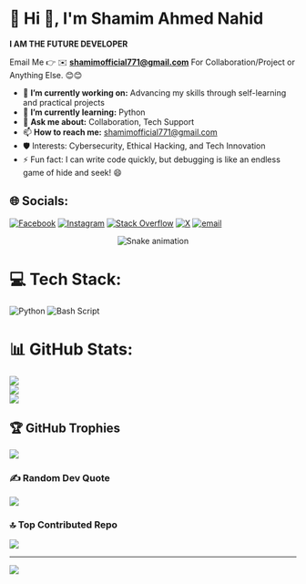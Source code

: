 # 💫 Hi 👋, I'm Shamim Ahmed Nahid
**I AM THE FUTURE DEVELOPER**

Email Me 👉 ✉️ **shamimofficial771@gmail.com** For Collaboration/Project or Anything Else. 😊😊

- 🔭 **I’m currently working on:** Advancing my skills through self-learning and practical projects
- 🌱 **I’m currently learning:** Python
- 💬 **Ask me about:** Collaboration, Tech Support
- 📫 **How to reach me:** shamimofficial771@gmail.com
- 🛡 Interests: Cybersecurity, Ethical Hacking, and Tech Innovation  
- ⚡ Fun fact: I can write code quickly, but debugging is like an endless game of hide and seek! 😄

## 🌐 Socials:
[![Facebook](https://img.shields.io/badge/Facebook-%231877F2.svg?logo=Facebook&logoColor=white)](https://facebook.com/Shamim.Ahmed.Nahid.2009) [![Instagram](https://img.shields.io/badge/Instagram-%23E4405F.svg?logo=Instagram&logoColor=white)](https://instagram.com/ami.official_) [![Stack Overflow](https://img.shields.io/badge/-Stackoverflow-FE7A16?logo=stack-overflow&logoColor=white)](https://stackoverflow.com/users/30254933/shamim-ahmed-nahid) [![X](https://img.shields.io/badge/X-black.svg?logo=X&logoColor=white)](https://x.com/ami_official2) [![email](https://img.shields.io/badge/Email-D14836?logo=gmail&logoColor=white)](mailto:shamimofficial771@gmail.com) 

<!-- Snake Game Repo View -->

<div align="center">
  <img src="https://profile-readme-generator.com/assets/snake.svg" alt="Snake animation" />
</div>

# 💻 Tech Stack:
![Python](https://img.shields.io/badge/python-3670A0?style=for-the-badge&logo=python&logoColor=ffdd54) ![Bash Script](https://img.shields.io/badge/bash_script-%23121011.svg?style=for-the-badge&logo=gnu-bash&logoColor=white)
# 📊 GitHub Stats:
![](https://github-readme-stats.vercel.app/api?username=shamimofficial2&theme=dark&hide_border=false&include_all_commits=false&count_private=false)<br/>
![](https://nirzak-streak-stats.vercel.app/?user=shamimofficial2&theme=dark&hide_border=false)<br/>
![](https://github-readme-stats.vercel.app/api/top-langs/?username=shamimofficial2&theme=dark&hide_border=false&include_all_commits=false&count_private=false&layout=compact)

## 🏆 GitHub Trophies
![](https://github-profile-trophy.vercel.app/?username=shamimofficial2&theme=radical&no-frame=false&no-bg=true&margin-w=4)

### ✍️ Random Dev Quote
![](https://quotes-github-readme.vercel.app/api?type=horizontal&theme=radical)

### 🔝 Top Contributed Repo
![](https://github-contributor-stats.vercel.app/api?username=shamimofficial2&limit=5&theme=dark&combine_all_yearly_contributions=true)

---
[![](https://visitcount.itsvg.in/api?id=shamimofficial2&icon=0&color=0)](https://visitcount.itsvg.in)

<!-- Proudly created with GPRM ( https://gprm.itsvg.in ) -->
